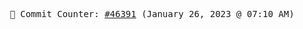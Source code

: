 <p align="center">
    <samp>
        📮 Commit Counter: <a href="https://github.com/Javascript-void0/Javascript-void0/commits/main">#46391</a> (January 26, 2023 @ 07:10 AM)
    </samp>
</p>